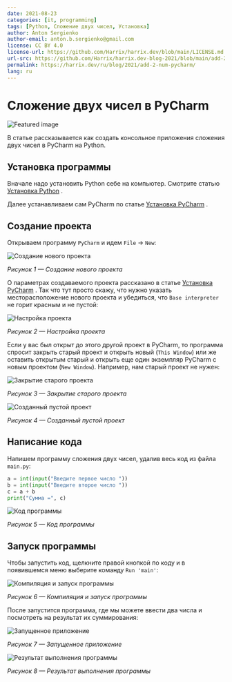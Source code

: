 ```yaml
---
date: 2021-08-23
categories: [it, programming]
tags: [Python, Сложение двух чисел, Установка]
author: Anton Sergienko
author-email: anton.b.sergienko@gmail.com
license: CC BY 4.0
license-url: https://github.com/Harrix/harrix.dev/blob/main/LICENSE.md
url-src: https://github.com/Harrix/harrix.dev-blog-2021/blob/main/add-2-num-pycharm/add-2-num-pycharm.md
permalink: https://harrix.dev/ru/blog/2021/add-2-num-pycharm/
lang: ru
---
```


# Сложение двух чисел в PyCharm

![Featured image](featured-image.svg)

В статье рассказывается как создать консольное приложения сложения двух чисел в PyCharm на Python.

## Установка программы

Вначале надо установить Python себе на компьютер. Смотрите статью [Установка Python](https://github.com/Harrix/harrix.dev-blog-2021/blob/main/install-python/install-python.md) <!-- https://harrix.dev/ru/blog/2021/install-python/ -->.

Далее устанавливаем сам PyCharm по статье [Установка PyCharm](https://github.com/Harrix/harrix.dev-blog-2021/blob/main/install-pycharm/install-pycharm.md) <!-- https://harrix.dev/ru/blog/2021/install-pycharm/ -->.

## Создание проекта

Открываем программу `PyCharm` и идем `File` → `New`:

![Создание нового проекта](img/new-project_01.png)

_Рисунок 1 — Создание нового проекта_

О параметрах создаваемого проекта рассказано в статье [Установка PyCharm](https://github.com/Harrix/harrix.dev-blog-2021/blob/main/install-pycharm/install-pycharm.md) <!-- https://harrix.dev/ru/blog/2021/install-pycharm/ -->. Так что тут просто скажу, что нужно указать месторасположение нового проекта и убедиться, что `Base interpreter` не горит красным и не пустой:

![Настройка проекта](img/new-project_02.png)

_Рисунок 2 — Настройка проекта_

Если у вас был открыт до этого другой проект в PyCharm, то программа спросит закрыть старый проект и открыть новый (`This Window`) или же оставить открытым старый и открыть еще один экземпляр PyCharm с новым проектом (`New Window`). Например, нам старый проект не нужен:

![Закрытие старого проекта](img/new-project_03.png)

_Рисунок 3 — Закрытие старого проекта_

![Созданный пустой проект](img/new-project_04.png)

_Рисунок 4 — Созданный пустой проект_

## Написание кода

Напишем программу сложения двух чисел, удалив весь код из файла `main.py`:

```python
a = int(input("Введите первое число "))
b = int(input("Введите второе число "))
c = a + b
print("Сумма =", c)
```

![Код программы](img/code.png)

_Рисунок 5 — Код программы_

## Запуск программы

Чтобы запустить код, щелкните правой кнопкой по коду и в появившемся меню выберите команду `Run 'main'`:

![Компиляция и запуск программы](img/run.png)

_Рисунок 6 — Компиляция и запуск программы_

После запустится программа, где мы можете ввести два числа и посмотреть на результат их суммирования:

![Запущенное приложение](img/result_01.png)

_Рисунок 7 — Запущенное приложение_

![Результат выполнения программы](img/result_02.png)

_Рисунок 8 — Результат выполнения программы_
